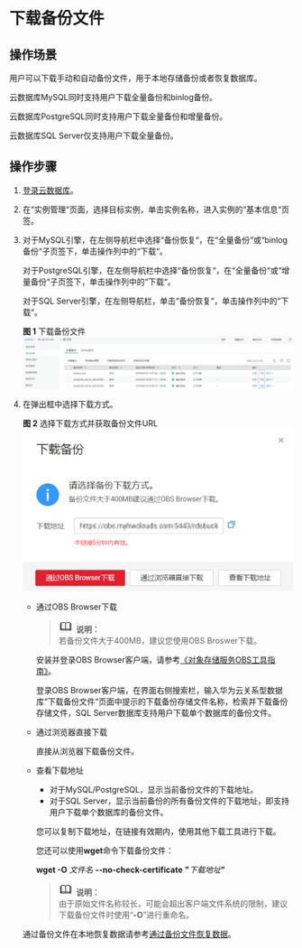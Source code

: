 # 下载备份文件<a name="zh-cn_topic_0044703401"></a>

## 操作场景<a name="sb7b1b629a51e4229a30150ae0d342811"></a>

用户可以下载手动和自动备份文件，用于本地存储备份或者恢复数据库。

云数据库MySQL同时支持用户下载全量备份和binlog备份。

云数据库PostgreSQL同时支持用户下载全量备份和增量备份。

云数据库SQL Server仅支持用户下载全量备份。

## 操作步骤<a name="s1027b40d47e1414cb6ec709192ea8531"></a>

1.  [登录云数据库](https://support.huaweicloud.com/qs-rds/rds_login.html)。
2.  在“实例管理“页面，选择目标实例，单击实例名称，进入实例的“基本信息“页签。
3.  对于MySQL引擎，在左侧导航栏中选择“备份恢复“，在“全量备份“或“binlog备份“子页签下，单击操作列中的“下载“。

    对于PostgreSQL引擎，在左侧导航栏中选择“备份恢复“，在“全量备份“或“增量备份“子页签下，单击操作列中的“下载“。

    对于SQL Server引擎，在左侧导航栏，单击“备份恢复“，单击操作列中的“下载“。

    **图 1**  下载备份文件<a name="fig16318108195610"></a>  
    ![](figures/下载备份文件.png "下载备份文件")

4.  在弹出框中选择下载方式。

    **图 2**  选择下载方式并获取备份文件URL<a name="fig1692616141119"></a>  
    ![](figures/选择下载方式并获取备份文件URL.png "选择下载方式并获取备份文件URL")

    -   通过OBS Browser下载

        >![](public_sys-resources/icon-note.gif) **说明：**   
        >若备份文件大于400MB，建议您使用OBS Broswer下载。  

        安装并登录OBS Browser客户端，请参考[《对象存储服务OBS工具指南》](https://support.huaweicloud.com/clientogw-obs/zh-cn_topic_0045829058.html)。

        登录OBS Browser客户端，在界面右侧搜索栏，输入华为云关系型数据库“下载备份文件“页面中提示的下载备份存储文件名称，检索并下载备份存储文件，SQL Server数据库支持用户下载单个数据库的备份文件。

    -   通过浏览器直接下载

        直接从浏览器下载备份文件。

    -   查看下载地址

        -   对于MySQL/PostgreSQL，显示当前备份文件的下载地址。
        -   对于SQL Server，显示当前备份的所有备份文件的下载地址，即支持用户下载单个数据库的备份文件。

        您可以复制下载地址，在链接有效期内，使用其他下载工具进行下载。

        您还可以使用**wget**命令下载备份文件：

        **wget -O** _文件名_ **--no-check-certificate** **"**_下载地址_**"**

        >![](public_sys-resources/icon-note.gif) **说明：**   
        >由于原始文件名称较长，可能会超出客户端文件系统的限制，建议下载备份文件时使用“**-O**”进行重命名。  


    通过备份文件在本地恢复数据请参考[通过备份文件恢复数据](https://support.huaweicloud.com/usermanual-rds/rds_08_0044.html)。


